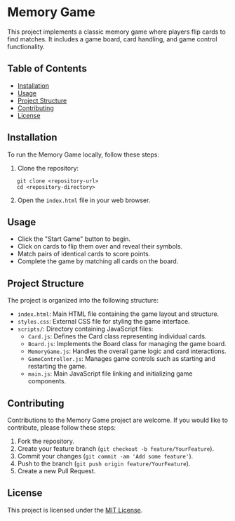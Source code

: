 # Memory Game

This project implements a classic memory game where players flip cards to find matches. It includes a game board, card handling, and game control functionality.

## Table of Contents

- [Installation](#installation)
- [Usage](#usage)
- [Project Structure](#project-structure)
- [Contributing](#contributing)
- [License](#license)

## Installation

To run the Memory Game locally, follow these steps:

1. Clone the repository:

```
   git clone <repository-url>
   cd <repository-directory>
```

2. Open the `index.html` file in your web browser.

## Usage

- Click the "Start Game" button to begin.
- Click on cards to flip them over and reveal their symbols.
- Match pairs of identical cards to score points.
- Complete the game by matching all cards on the board.

## Project Structure

The project is organized into the following structure:

- `index.html`: Main HTML file containing the game layout and structure.
- `styles.css`: External CSS file for styling the game interface.
- `scripts/`: Directory containing JavaScript files:
  - `Card.js`: Defines the Card class representing individual cards.
  - `Board.js`: Implements the Board class for managing the game board.
  - `MemoryGame.js`: Handles the overall game logic and card interactions.
  - `GameController.js`: Manages game controls such as starting and restarting the game.
  - `main.js`: Main JavaScript file linking and initializing game components.

## Contributing

Contributions to the Memory Game project are welcome. If you would like to contribute, please follow these steps:

1. Fork the repository.
2. Create your feature branch (`git checkout -b feature/YourFeature`).
3. Commit your changes (`git commit -am 'Add some feature'`).
4. Push to the branch (`git push origin feature/YourFeature`).
5. Create a new Pull Request.

## License

This project is licensed under the [MIT License](LICENSE).
